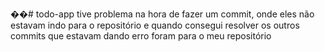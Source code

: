 ��#   t o d o - a p p 
 
tive problema na hora de fazer um commit, onde eles não estavam indo para o repositório e quando consegui resolver os outros commits que estavam dando erro foram para o meu repositório 
